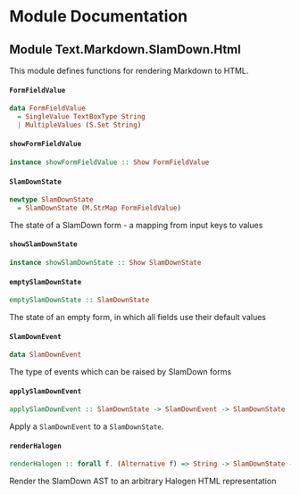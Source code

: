 # Module Documentation

## Module Text.Markdown.SlamDown.Html


This module defines functions for rendering Markdown to HTML.

#### `FormFieldValue`

``` purescript
data FormFieldValue
  = SingleValue TextBoxType String
  | MultipleValues (S.Set String)
```


#### `showFormFieldValue`

``` purescript
instance showFormFieldValue :: Show FormFieldValue
```


#### `SlamDownState`

``` purescript
newtype SlamDownState
  = SlamDownState (M.StrMap FormFieldValue)
```

The state of a SlamDown form - a mapping from input keys to values

#### `showSlamDownState`

``` purescript
instance showSlamDownState :: Show SlamDownState
```


#### `emptySlamDownState`

``` purescript
emptySlamDownState :: SlamDownState
```

The state of an empty form, in which all fields use their default values

#### `SlamDownEvent`

``` purescript
data SlamDownEvent
```

The type of events which can be raised by SlamDown forms

#### `applySlamDownEvent`

``` purescript
applySlamDownEvent :: SlamDownState -> SlamDownEvent -> SlamDownState
```

Apply a `SlamDownEvent` to a `SlamDownState`.

#### `renderHalogen`

``` purescript
renderHalogen :: forall f. (Alternative f) => String -> SlamDownState -> SlamDown -> [H.HTML (f SlamDownEvent)]
```

Render the SlamDown AST to an arbitrary Halogen HTML representation



